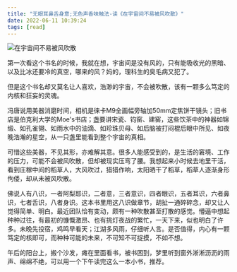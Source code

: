 ```yaml
---
title: "无眼耳鼻舌身意;无色声香味触法-读《在宇宙间不易被风吹散》"
date: 2022-06-11 10:39:24
tags: [read]
---
```


![在宇宙间不易被风吹散](https://img2.doubanio.com/lpic/s33520942.jpg)

第一次看这个书名的时候，我就在想，宇宙间是没有风的，只有能吸收光的黑暗、以及比冰还要冷的真空，哪来的风？妈的，理科生的臭毛病又犯了。

但是这个书名却又莫名让人喜欢，浩渺的宇宙，不会被吹散，该有一颗多么笃定的内核和狂妄的灵魂。

冯唐说用美器消磨时间，相机是徕卡M9全画幅旁轴加50mm定焦饼干镜头；旧书店是伯克利大学的Moe's书店；盏要讲宋瓷、钧窑、建窑，这些饮茶中的神器如锦缎、如孔雀翎、如雨水中的油滴、如珍珠贝母、如后脑被打闷棍后眼中所见、如夜晚浩瀚的星空，从一只盏里能看到整个宇宙的真相。

可惜这些美器，不见其形，亦难解其意。很多人能感受到的，是生活的窘境、工作的压力，可能不会被风吹散，但却被现实压弯了腰。我想起来小时候去地里干活，看到庄稼中间的稻草人，大风吹过，猎猎作响，太阳晒干了稻草，稻草人逐渐身形佝偻，却从未被风吹散。

佛说人有八识，一者阿梨耶识，二者意，三者意识，四者眼识，五者耳识，六者鼻识，七者舌识，八者身识。这本书里用这八识做章节，胡扯一通碎碎念，却又让人觉得简单、明白。最近团队恰有变动，颇有一种吹散甚至打散的感觉。懵逼中想起种种过往，有最初的慷慨激昂、也有挑灯夜战的繁忙，一天下来，似也明白了许多。未晚先投宿，鸡鸣早看天；江湖多风雨，仔细听人言。是否值得，内心有一颗笃定的核即可，而种种可能的未来，不可知不可捉摸，不如不想。

午后的阳台上，搬个沙发，瘫在里面看书，被书困到，梦里听到窗外淅淅沥沥的雨声、绵绵不绝，可以用一个下午读完这么一本小书，推荐。